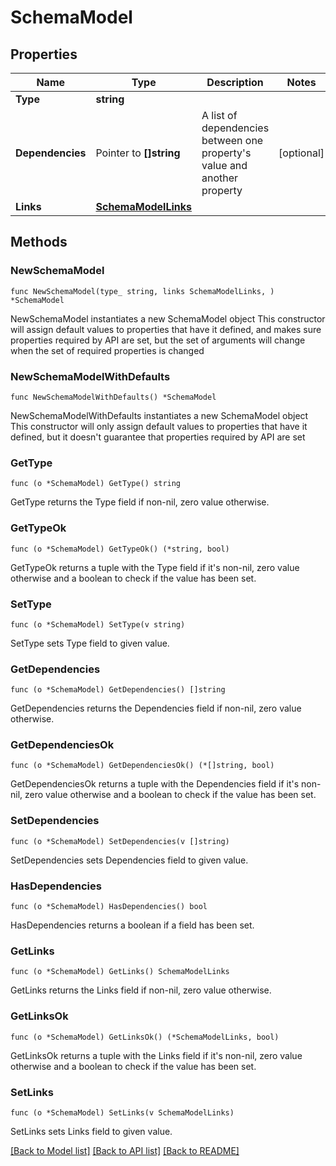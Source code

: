 # SchemaModel

## Properties

Name | Type | Description | Notes
------------ | ------------- | ------------- | -------------
**Type** | **string** |  | 
**Dependencies** | Pointer to **[]string** | A list of dependencies between one property&#39;s value and another property | [optional] 
**Links** | [**SchemaModelLinks**](SchemaModelLinks.md) |  | 

## Methods

### NewSchemaModel

`func NewSchemaModel(type_ string, links SchemaModelLinks, ) *SchemaModel`

NewSchemaModel instantiates a new SchemaModel object
This constructor will assign default values to properties that have it defined,
and makes sure properties required by API are set, but the set of arguments
will change when the set of required properties is changed

### NewSchemaModelWithDefaults

`func NewSchemaModelWithDefaults() *SchemaModel`

NewSchemaModelWithDefaults instantiates a new SchemaModel object
This constructor will only assign default values to properties that have it defined,
but it doesn't guarantee that properties required by API are set

### GetType

`func (o *SchemaModel) GetType() string`

GetType returns the Type field if non-nil, zero value otherwise.

### GetTypeOk

`func (o *SchemaModel) GetTypeOk() (*string, bool)`

GetTypeOk returns a tuple with the Type field if it's non-nil, zero value otherwise
and a boolean to check if the value has been set.

### SetType

`func (o *SchemaModel) SetType(v string)`

SetType sets Type field to given value.


### GetDependencies

`func (o *SchemaModel) GetDependencies() []string`

GetDependencies returns the Dependencies field if non-nil, zero value otherwise.

### GetDependenciesOk

`func (o *SchemaModel) GetDependenciesOk() (*[]string, bool)`

GetDependenciesOk returns a tuple with the Dependencies field if it's non-nil, zero value otherwise
and a boolean to check if the value has been set.

### SetDependencies

`func (o *SchemaModel) SetDependencies(v []string)`

SetDependencies sets Dependencies field to given value.

### HasDependencies

`func (o *SchemaModel) HasDependencies() bool`

HasDependencies returns a boolean if a field has been set.

### GetLinks

`func (o *SchemaModel) GetLinks() SchemaModelLinks`

GetLinks returns the Links field if non-nil, zero value otherwise.

### GetLinksOk

`func (o *SchemaModel) GetLinksOk() (*SchemaModelLinks, bool)`

GetLinksOk returns a tuple with the Links field if it's non-nil, zero value otherwise
and a boolean to check if the value has been set.

### SetLinks

`func (o *SchemaModel) SetLinks(v SchemaModelLinks)`

SetLinks sets Links field to given value.



[[Back to Model list]](../README.md#documentation-for-models) [[Back to API list]](../README.md#documentation-for-api-endpoints) [[Back to README]](../README.md)



